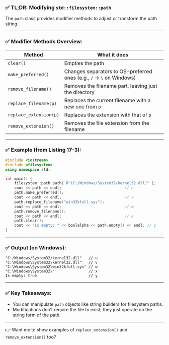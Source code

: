 ### ✅ TL;DR: Modifying `std::filesystem::path`  

The `path` class provides modifier methods to adjust or transform the path string.  

---

### ✅ Modifier Methods Overview:

| Method                   | What it does                                                                                      |
|--------------------------|---------------------------------------------------------------------------------------------------|
| `clear()`                | Empties the path                                                                                 |
| `make_preferred()`       | Changes separators to OS-preferred ones (e.g., `/` → `\` on Windows)                             |
| `remove_filename()`      | Removes the filename part, leaving just the directory                                            |
| `replace_filename(p)`    | Replaces the current filename with a new one from `p`                                            |
| `replace_extension(p)`   | Replaces the extension with that of `p`                                                          |
| `remove_extension()`     | Removes the file extension from the filename                                                     |

---

### ✅ Example (from Listing 17-3):

```cpp
#include <iostream>
#include <filesystem>
using namespace std;

int main() {
    filesystem::path path{ R"(C:/Windows/System32/kernel32.dll)" };
    cout << path << endl;                            // u
    path.make_preferred();
    cout << path << endl;                            // v
    path.replace_filename("win32kfull.sys");
    cout << path << endl;                            // w
    path.remove_filename();
    cout << path << endl;                            // x
    path.clear();
    cout << "Is empty: " << boolalpha << path.empty() << endl; // y
}
```

---

### ✅ Output (on Windows):
```
"C:/Windows/System32/kernel32.dll"   // u
"C:\Windows\System32\kernel32.dll"   // v
"C:\Windows\System32\win32kfull.sys" // w
"C:\Windows\System32\"               // x
Is empty: true                       // y
```

---

### ✅ Key Takeaways:
- You can manipulate `path` objects like string builders for filesystem paths.
- Modifications don’t require the file to exist; they just operate on the string form of the path.

---

👉 Want me to show examples of `replace_extension()` and `remove_extension()` too?